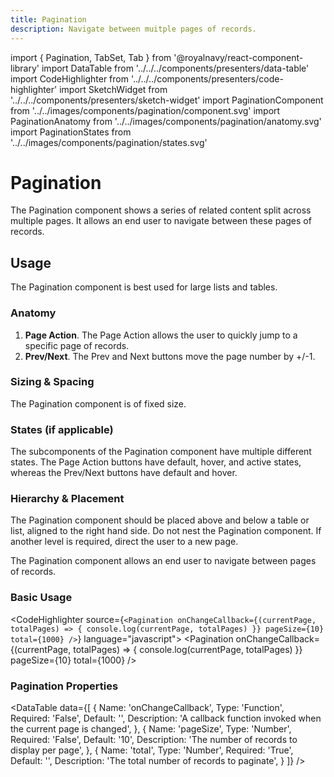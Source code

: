 ```yaml
---
title: Pagination
description: Navigate between muitple pages of records.
---
```


import { Pagination, TabSet, Tab } from '@royalnavy/react-component-library'
import DataTable from '../../../components/presenters/data-table'
import CodeHighlighter from '../../../components/presenters/code-highlighter'
import SketchWidget from '../../../components/presenters/sketch-widget'
import PaginationComponent from '../../images/components/pagination/component.svg'
import PaginationAnatomy from '../../images/components/pagination/anatomy.svg'
import PaginationStates from '../../images/components/pagination/states.svg'

# Pagination
The Pagination component shows a series of related content split across multiple pages. It allows an end user to navigate between these pages of records.
<PaginationComponent />

## Usage
The Pagination component is best used for large lists and tables.

<TabSet>

<Tab title="Design">

<SketchWidget name="Pagination" href="/standards-toolkit.sketch" />

### Anatomy
<PaginationAnatomy />

1. **Page Action**. The Page Action allows the user to quickly jump to a specific page of records.
2. **Prev/Next**. The Prev and Next buttons move the page number by +/-1.


### Sizing & Spacing
The Pagination component is of fixed size. 

### States (if applicable) 
<PaginationStates />

The subcomponents of the Pagination component have multiple different states. The Page Action buttons have default, hover, and active states, whereas the Prev/Next buttons have default and hover.

### Hierarchy & Placement
The Pagination component should be placed above and below a table or list, aligned to the right hand side. Do not nest the Pagination component. If another level is required, direct the user to a new page.

</Tab>

<Tab title="Develop">
The Pagination component allows an end user to navigate between pages of records.

### Basic Usage
<CodeHighlighter source={`<Pagination
  onChangeCallback={(currentPage, totalPages) => {
    console.log(currentPage, totalPages)
  }}
  pageSize={10}
  total={1000}
/>`} language="javascript">
  <Pagination
    onChangeCallback={(currentPage, totalPages) => {
      console.log(currentPage, totalPages)
    }}
    pageSize={10}
    total={1000}
  />
</CodeHighlighter>

### Pagination Properties
<DataTable data={[
  {
    Name: 'onChangeCallback',
    Type: 'Function<any>',
    Required: 'False',
    Default: '',
    Description: 'A callback function invoked when the current page is changed',
  },
  {
    Name: 'pageSize',
    Type: 'Number',
    Required: 'False',
    Default: '10',
    Description: 'The number of records to display per page',
  },
  {
    Name: 'total',
    Type: 'Number',
    Required: 'True',
    Default: '',
    Description: 'The total number of records to paginate',
  }
]} />

</Tab>
</TabSet>
